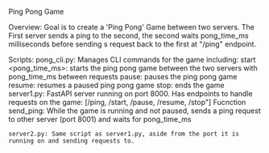 Ping Pong Game

Overview: Goal is to create a 'Ping Pong' Game between two servers. The First server sends a ping to the second, the second waits pong_time_ms milliseconds before sending s request back to the first at "/ping" endpoint. 

Scripts:
    pong_cli.py: Manages CLI commands for the game including:
                    start <pong_time_ms>: starts the ping pong game between the two servers with pong_time_ms between requests
                    pause: pauses the ping pong game
                    resume: resumes a paused ping pong game
                    stop: ends the game
    server1.py: 
        FastAPI server running on port 8000. Has endpoints to handle requests on the game:
                 [/ping, 
                 /start,
                 /pause,
                 /resume,
                 /stop"]
        Fucnction send_ping: While the game is running and not paused, sends a ping request to other server (port 8001) and waits for pong_time_ms
    
    server2.py: Same script as server1.py, aside from the port it is running on and sending requests to.